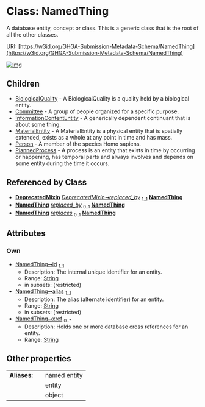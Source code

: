 
# Class: NamedThing


A database entity, concept or class. This is a generic class that is the root of all the other classes.

URI: [https://w3id.org/GHGA-Submission-Metadata-Schema/NamedThing](https://w3id.org/GHGA-Submission-Metadata-Schema/NamedThing)


[![img](https://yuml.me/diagram/nofunky;dir:TB/class/[PlannedProcess],[Person],[DeprecatedMixin]++-%20replaced_by%201..1>[NamedThing&#124;id:string;alias:string;xref:string%20*],[DeprecatedMixin]++-%20replaced_by(i)%200..1>[NamedThing],[NamedThing]^-[PlannedProcess],[NamedThing]^-[Person],[NamedThing]^-[MaterialEntity],[NamedThing]^-[InformationContentEntity],[NamedThing]^-[Committee],[NamedThing]^-[BiologicalQuality],[MaterialEntity],[InformationContentEntity],[DeprecatedMixin],[Committee],[BiologicalQuality])](https://yuml.me/diagram/nofunky;dir:TB/class/[PlannedProcess],[Person],[DeprecatedMixin]++-%20replaced_by%201..1>[NamedThing&#124;id:string;alias:string;xref:string%20*],[DeprecatedMixin]++-%20replaced_by(i)%200..1>[NamedThing],[NamedThing]^-[PlannedProcess],[NamedThing]^-[Person],[NamedThing]^-[MaterialEntity],[NamedThing]^-[InformationContentEntity],[NamedThing]^-[Committee],[NamedThing]^-[BiologicalQuality],[MaterialEntity],[InformationContentEntity],[DeprecatedMixin],[Committee],[BiologicalQuality])

## Children

 * [BiologicalQuality](BiologicalQuality.md) - A BiologicalQuality is a quality held by a biological entity.
 * [Committee](Committee.md) - A group of people organized for a specific purpose.
 * [InformationContentEntity](InformationContentEntity.md) - A generically dependent continuant that is about some thing.
 * [MaterialEntity](MaterialEntity.md) - A MaterialEntity is a physical entity that is spatially extended, exists as a whole at any point in time and has mass.
 * [Person](Person.md) - A member of the species Homo sapiens.
 * [PlannedProcess](PlannedProcess.md) - A process is an entity that exists in time by occurring or happening, has temporal parts and always involves and depends on some entity during the time it occurs.

## Referenced by Class

 *  **[DeprecatedMixin](DeprecatedMixin.md)** *[DeprecatedMixin➞replaced_by](DeprecatedMixin_replaced_by.md)*  <sub>1..1</sub>  **[NamedThing](NamedThing.md)**
 *  **[NamedThing](NamedThing.md)** *[replaced_by](replaced_by.md)*  <sub>0..1</sub>  **[NamedThing](NamedThing.md)**
 *  **[NamedThing](NamedThing.md)** *[replaces](replaces.md)*  <sub>0..1</sub>  **[NamedThing](NamedThing.md)**

## Attributes


### Own

 * [NamedThing➞id](NamedThing_id.md)  <sub>1..1</sub>
     * Description: The internal unique identifier for an entity.
     * Range: [String](types/String.md)
     * in subsets: (restricted)
 * [NamedThing➞alias](NamedThing_alias.md)  <sub>1..1</sub>
     * Description: The alias (alternate identifier) for an entity.
     * Range: [String](types/String.md)
     * in subsets: (restricted)
 * [NamedThing➞xref](NamedThing_xref.md)  <sub>0..\*</sub>
     * Description: Holds one or more database cross references for an entity.
     * Range: [String](types/String.md)

## Other properties

|  |  |  |
| --- | --- | --- |
| **Aliases:** | | named entity |
|  | | entity |
|  | | object |

